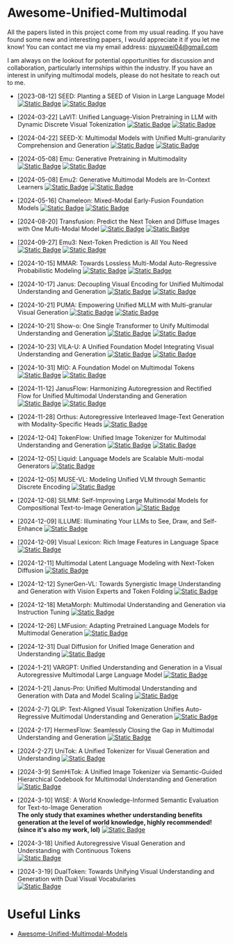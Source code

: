 # Awesome-Unified-Multimodal

All the papers listed in this project come from my usual reading.
If you have found some new and interesting papers, I would appreciate it if you let me know! You can contact me via my email address: niuyuwei04@gmail.com 

I am always on the lookout for potential opportunities for discussion and collaboration, particularly internships within the industry. If you have an interest in unifying multimodal models, please do not hesitate to reach out to me.

+ [2023-08-12] SEED: Planting a SEED of Vision in Large Language Model
  [![Static Badge](https://img.shields.io/badge/2307.08041-red?logo=arxiv)](https://arxiv.org/abs/2307.08041) [![Static Badge](https://img.shields.io/badge/SEED-black?logo=github)](https://github.com/AILab-CVC/SEED)

+ [2024-03-22] LaVIT: Unified Language-Vision Pretraining in LLM with Dynamic Discrete Visual Tokenization
  [![Static Badge](https://img.shields.io/badge/2309.04669-red?logo=arxiv)](https://arxiv.org/abs/2309.04669) [![Static Badge](https://img.shields.io/badge/LaVIT-black?logo=github)](https://github.com/jy0205/LaVIT)

+ [2024-04-22] SEED-X: Multimodal Models with Unified Multi-granularity Comprehension and Generation
  [![Static Badge](https://img.shields.io/badge/2404.14396-red?logo=arxiv)](https://arxiv.org/abs/2404.14396) [![Static Badge](https://img.shields.io/badge/SEED-X-black?logo=github)](https://github.com/AILab-CVC/SEED-X)

+ [2024-05-08] Emu: Generative Pretraining in Multimodality
  [![Static Badge](https://img.shields.io/badge/2307.05222-red?logo=arxiv)](https://arxiv.org/abs/2307.05222) [![Static Badge](https://img.shields.io/badge/Emu-black?logo=github)](https://github.com/baaivision/Emu)

+ [2024-05-08] Emu2: Generative Multimodal Models are In-Context Learners
  [![Static Badge](https://img.shields.io/badge/2312.13286-red?logo=arxiv)](https://arxiv.org/abs/2312.13286) [![Static Badge](https://img.shields.io/badge/Emu2-black?logo=github)](https://github.com/baaivision/Emu2)

+ [2024-05-16] Chameleon: Mixed-Modal Early-Fusion Foundation Models
  [![Static Badge](https://img.shields.io/badge/2405.09818-red?logo=arxiv)](https://arxiv.org/abs/2405.09818) [![Static Badge](https://img.shields.io/badge/Chameleon-black?logo=github)](https://github.com/facebookresearch/chameleon)

+ [2024-08-20] Transfusion: Predict the Next Token and Diffuse Images with One Multi-Modal Model
  [![Static Badge](https://img.shields.io/badge/2408.11039-red?logo=arxiv)](https://arxiv.org/abs/2408.11039) [![Static Badge](https://img.shields.io/badge/Transfusion-lucidrains-black?logo=github)](https://github.com/lucidrains/transfusion-pytorch)

+ [2024-09-27] Emu3: Next-Token Prediction is All You Need
  [![Static Badge](https://img.shields.io/badge/2409.18869-red?logo=arxiv)](https://arxiv.org/abs/2409.18869) [![Static Badge](https://img.shields.io/badge/Emu3-black?logo=github)](https://github.com/baaivision/Emu3)

+ [2024-10-15] MMAR: Towards Lossless Multi-Modal Auto-Regressive Probabilistic Modeling
  [![Static Badge](https://img.shields.io/badge/2410.10798-red?logo=arxiv)](https://arxiv.org/abs/2410.10798) [![Static Badge](https://img.shields.io/badge/MMAR-black?logo=github)](https://github.com/ydcUstc/MMAR)

+ [2024-10-17] Janus: Decoupling Visual Encoding for Unified Multimodal Understanding and Generation
  [![Static Badge](https://img.shields.io/badge/2410.13848-red?logo=arxiv)](https://arxiv.org/abs/2410.13848) [![Static Badge](https://img.shields.io/badge/Janus-black?logo=github)](https://github.com/deepseek-ai/Janus)

+ [2024-10-21] PUMA: Empowering Unified MLLM with Multi-granular Visual Generation
  [![Static Badge](https://img.shields.io/badge/2410.13861-red?logo=arxiv)](https://arxiv.org/abs/2410.13861) [![Static Badge](https://img.shields.io/badge/PUMA-black?logo=github)](https://github.com/rongyaofang/PUMA)

+ [2024-10-21] Show-o: One Single Transformer to Unify Multimodal Understanding and Generation
  [![Static Badge](https://img.shields.io/badge/2408.12528-red?logo=arxiv)](https://arxiv.org/abs/2408.12528) [![Static Badge](https://img.shields.io/badge/Show-o-black?logo=github)](https://github.com/showlab/Show-o)

+ [2024-10-23] VILA-U: A Unified Foundation Model Integrating Visual Understanding and Generation
  [![Static Badge](https://img.shields.io/badge/2409.04429-red?logo=arxiv)](https://arxiv.org/abs/2409.04429) [![Static Badge](https://img.shields.io/badge/VILA-U-black?logo=github)](https://github.com/mit-han-lab/vila-u)

+ [2024-10-31] MIO: A Foundation Model on Multimodal Tokens
  [![Static Badge](https://img.shields.io/badge/2409.17692-red?logo=arxiv)](https://arxiv.org/abs/2409.17692) [![Static Badge](https://img.shields.io/badge/MIO-black?logo=github)](https://github.com/MIO-Team/MIO)

+ [2024-11-12] JanusFlow: Harmonizing Autoregression and Rectified Flow for Unified Multimodal Understanding and Generation
  [![Static Badge](https://img.shields.io/badge/2411.07975-red?logo=arxiv)](https://arxiv.org/abs/2411.07975) [![Static Badge](https://img.shields.io/badge/JanusFlow-black?logo=github)](https://github.com/deepseek-ai/Janus)

+ [2024-11-28] Orthus: Autoregressive Interleaved Image-Text Generation with Modality-Specific Heads
    [![Static Badge](https://img.shields.io/badge/2412.00127-red?logo=arxiv)](https://arxiv.org/abs/2412.00127)


+ [2024-12-04] TokenFlow: Unified Image Tokenizer for Multimodal Understanding and Generation
  [![Static Badge](https://img.shields.io/badge/2412.03069-red?logo=arxiv)](https://arxiv.org/abs/2412.03069) [![Static Badge](https://img.shields.io/badge/TokenFlow-black?logo=github)](https://github.com/ByteFlow-AI/TokenFlow)

+ [2024-12-05] Liquid: Language Models are Scalable Multi-modal Generators
  [![Static Badge](https://img.shields.io/badge/2412.04332-red?logo=arxiv)](https://arxiv.org/abs/2412.04332)

+ [2024-12-05] MUSE-VL: Modeling Unified VLM through Semantic Discrete Encoding
  [![Static Badge](https://img.shields.io/badge/2411.17762-red?logo=arxiv)](https://arxiv.org/abs/2411.17762)

+ [2024-12-08] SILMM: Self-Improving Large Multimodal Models for Compositional Text-to-Image Generation
  [![Static Badge](https://img.shields.io/badge/2412.05818-red?logo=arxiv)](https://arxiv.org/abs/2412.05818)

+ [2024-12-09] ILLUME: Illuminating Your LLMs to See, Draw, and Self-Enhance
  [![Static Badge](https://img.shields.io/badge/2412.06673-red?logo=arxiv)](https://arxiv.org/abs/2412.06673)

+ [2024-12-09] Visual Lexicon: Rich Image Features in Language Space
  [![Static Badge](https://img.shields.io/badge/2412.06774-red?logo=arxiv)](https://arxiv.org/abs/2412.06774)

+ [2024-12-11] Multimodal Latent Language Modeling with Next-Token Diffusion
  [![Static Badge](https://img.shields.io/badge/2412.08635-red?logo=arxiv)](https://arxiv.org/abs/2412.08635)

+ [2024-12-12] SynerGen-VL: Towards Synergistic Image Understanding and Generation with Vision Experts and Token Folding
  [![Static Badge](https://img.shields.io/badge/2412.09604-red?logo=arxiv)](https://arxiv.org/abs/2412.09604)

+ [2024-12-18] MetaMorph: Multimodal Understanding and Generation via Instruction Tuning
  [![Static Badge](https://img.shields.io/badge/2412.14164-red?logo=arxiv)](https://arxiv.org/abs/2412.14164)
  
+ [2024-12-26] LMFusion: Adapting Pretrained Language Models for Multimodal Generation
  [![Static Badge](https://img.shields.io/badge/2412.15188-red?logo=arxiv)](https://arxiv.org/abs/2412.15188)
  
+ [2024-12-31] Dual Diffusion for Unified Image Generation and Understanding
  [![Static Badge](https://img.shields.io/badge/2501.00289-red?logo=arxiv)](https://arxiv.org/abs/2501.00289)

+ [2024-1-21] VARGPT: Unified Understanding and Generation in a Visual Autoregressive Multimodal Large Language Model
  [![Static Badge](https://img.shields.io/badge/2501.12327-red?logo=arxiv)](https://arxiv.org/abs/2501.12327)

+ [2024-1-21] Janus-Pro: Unified Multimodal Understanding and Generation with Data and Model Scaling
  [![Static Badge](https://img.shields.io/badge/2501.17811-red?logo=arxiv)](https://arxiv.org/abs/2501.17811)

+ [2024-2-7] QLIP: Text-Aligned Visual Tokenization Unifies Auto-Regressive Multimodal Understanding and Generation
  [![Static Badge](https://img.shields.io/badge/2502.05178-red?logo=arxiv)](https://arxiv.org/abs/2502.05178)

+ [2024-2-17] HermesFlow: Seamlessly Closing the Gap in Multimodal Understanding and Generation
  [![Static Badge](https://img.shields.io/badge/2502.12148-red?logo=arxiv)](https://arxiv.org/abs/2502.12148)

+ [2024-2-27] UniTok: A Unified Tokenizer for Visual Generation and Understanding
  [![Static Badge](https://img.shields.io/badge/2502.20321-red?logo=arxiv)](https://arxiv.org/abs/2502.20321)

+ [2024-3-9] SemHiTok: A Unified Image Tokenizer via Semantic-Guided Hierarchical Codebook for Multimodal Understanding and Generation
  [![Static Badge](https://img.shields.io/badge/2503.06764-red?logo=arxiv)](https://arxiv.org/abs/2503.06764)

+ [2024-3-10] WISE: A World Knowledge-Informed Semantic Evaluation for Text-to-Image Generation  
 **The only study that examines whether understanding benefits generation at the level of world knowledge, highly recommended! (since it's also my work, lol)**
  [![Static Badge](https://img.shields.io/badge/2503.07265-red?logo=arxiv)](https://arxiv.org/abs/2503.07265)

+ [2024-3-18] Unified Autoregressive Visual Generation and Understanding with Continuous Tokens  
  [![Static Badge](https://img.shields.io/badge/2503.13436-red?logo=arxiv)](https://arxiv.org/abs/2503.13436)

+ [2024-3-19] DualToken: Towards Unifying Visual Understanding and Generation with Dual Visual Vocabularies  
  [![Static Badge](https://img.shields.io/badge/2503.14324-red?logo=arxiv)](https://arxiv.org/abs/2503.14324)
  
# Useful Links

+ [Awesome-Unified-Multimodal-Models](https://github.com/showlab/Awesome-Unified-Multimodal-Models)
